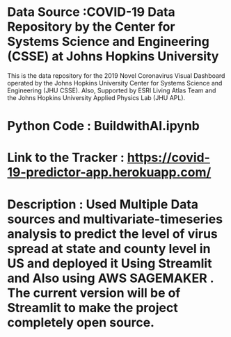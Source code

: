 # Data Source :COVID-19 Data Repository by the Center for Systems Science and Engineering (CSSE) at Johns Hopkins University


This is the data repository for the 2019 Novel Coronavirus Visual Dashboard operated by the Johns Hopkins University Center for Systems Science and Engineering (JHU CSSE). Also, Supported by ESRI Living Atlas Team and the Johns Hopkins University Applied Physics Lab (JHU APL).

# Python Code :  BuildwithAI.ipynb

# Link to the Tracker : https://covid-19-predictor-app.herokuapp.com/


# Description : Used Multiple Data sources and  multivariate-timeseries analysis to predict the level of virus spread at state and county level in US and deployed it Using Streamlit and Also using AWS SAGEMAKER . The current version will be of Streamlit to make the project completely open source.
